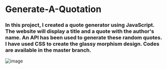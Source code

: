 # Generate-A-Quotation

### In this project, I created a quote generator using JavaScript. The website will display a title and a quote with the author's name. An API has been used to generate these random quotes. I have used CSS to create the glassy morphism design. Codes are available in the master branch.

![image](https://github.com/user-attachments/assets/b610dcb0-506d-48a0-949a-c547145fc766)
